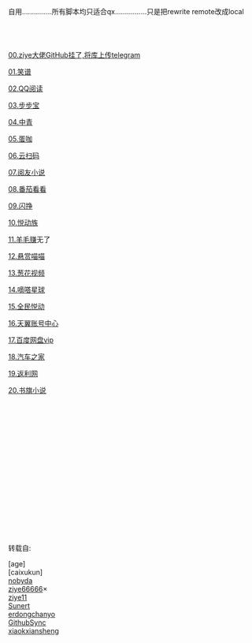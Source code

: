 
自用...............所有脚本均只适合qx................只是把rewrite remote改成local
<br /> 
<br /> 
<br /> 
<br /> 
<br /> 
[00.ziye大佬GitHub挂了,将库上传telegram](https://github.com/Dean12321/qx_scripts/tree/main/00.JavaScript-main(ziye666))

[01.笑谱](https://github.com/Dean12321/qx_scripts/tree/main/01.XiaoPu)

[02.QQ阅读](https://github.com/Dean12321/qx_scripts/tree/main/02.QQRead)

[03.步步宝](https://github.com/Dean12321/qx_scripts/tree/main/03.bububao)

[04.中青](https://github.com/Dean12321/qx_scripts/tree/main/04.Youth)

[05.蛋咖](https://github.com/Dean12321/qx_scripts/tree/main/05.dankaRL)

[06.云扫码](https://github.com/Dean12321/qx_scripts/tree/main/06.YunSaoMa)

[07.阅友小说](https://github.com/Dean12321/qx_scripts/tree/main/07.YueYou)

[08.番茄看看](https://github.com/Dean12321/qx_scripts/tree/main/08.FanQIe)

[09.闪挣](https://github.com/Dean12321/qx_scripts/tree/main/09.ShanZhen)

[10.悦动族](https://github.com/Dean12321/qx_scripts/tree/main/09.ShanZhen)

[11.羊毛赚](https://github.com/Dean12321/qx_scripts/tree/main/11.YangMaoZhuan)无了

[12.悬赏喵喵](https://github.com/Dean12321/qx_scripts/tree/main/12.XuanShangMiaoMiao)

[13.葱花视频](https://github.com/Dean12321/qx_scripts/tree/main/13.CongHuaShiPin)

[14.嘀嗒星球](https://github.com/Dean12321/qx_scripts/tree/main/14.DiDaXingQiu)

[15.全民悦动](https://github.com/Dean12321/qx_scripts/tree/main/15.QuanMingYueDong)

[16.天翼账号中心](https://github.com/Dean12321/qx_scripts/tree/main/16.TianYi)

[17.百度网盘vip](https://github.com/Dean12321/qx_scripts/tree/main/17.Pan.baidu.com)

[18.汽车之家](https://github.com/Dean12321/qx_scripts/tree/main/18.QiCheZhiJa)

[19.返利网](https://github.com/Dean12321/qx_scripts/tree/main/19.FanLiWang)

[20.书旗小说](https://github.com/Dean12321/qx_scripts/tree/main/20.ShuQiXiaoShuo)



















<br /> 
<br /> 
<br /> 
<br /> 
<br /> 
<br /> 
<br /> 
<br /> 
<br /> 
<br /> 
<br /> 
<br /> 
<br /> 
<br /> 
<br /> 
<br /> 

转载自:





[age]<br /> 
[caixukun]<br /> 
[nobyda](https://github.com/nobyda)<br /> 
[ziye66666](https://github.com/ziye66666)×<br /> 
[ziye11](https://github.com/ziye11)<br /> 
[Sunert](https://github.com/Sunert)<br /> 
[erdongchanyo](https://github.com/erdongchanyo)<br /> 
[GithubSync](https://github.com/CenBoMin/GithubSync)<br /> 
[xiaokxiansheng](https://github.com/xiaokxiansheng)<br /> 































